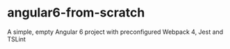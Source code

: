 # angular6-from-scratch
A simple, empty Angular 6 project with preconfigured Webpack 4, Jest and TSLint
